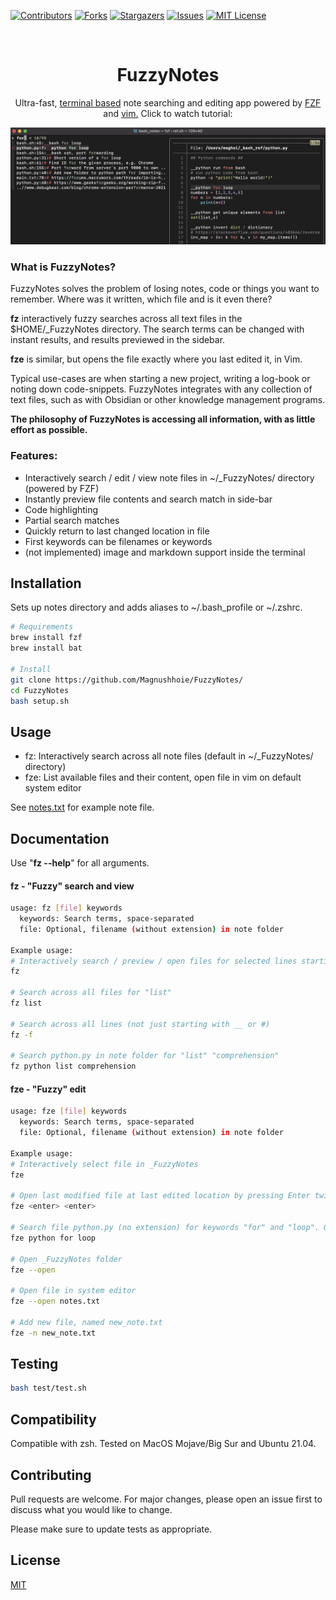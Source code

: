 <!-- PROJECT SHIELDS -->
[![Contributors][contributors-shield]][contributors-url]
[![Forks][forks-shield]][forks-url]
[![Stargazers][stars-shield]][stars-url]
[![Issues][issues-shield]][issues-url]
[![MIT License][license-shield]][license-url]

<!-- PROJECT LOGO -->
<br />
<p align="center">
  <a href="https://github.com/Magnushhoie/FuzzyNotes">
  </a>

  <h1 align="center">FuzzyNotes</h3>

  <p align="center">
    Ultra-fast, <a href="">terminal based</a> note searching and editing app powered by <a href="https://github.com/junegunn/fzf">FZF</a> and <a href="https://danielmiessler.com/study/vim/">vim.</a> Click to watch tutorial:

  </p>
</p>

<p align="center">
<img src="img/image.jpg" alt="Logo" width="700">
</p>


### What is FuzzyNotes?

FuzzyNotes solves the problem of losing notes, code or things you want to remember. Where was it written, which file and is it even there?

**fz** interactively fuzzy searches across all text files in the $HOME/_FuzzyNotes directory. The search terms can be changed with instant results, and results previewed in the sidebar.

**fze** is similar, but opens the file exactly where you last edited it, in Vim.

Typical use-cases are when starting a new project, writing a log-book or noting down code-snippets. FuzzyNotes integrates with any collection of text files, such as with Obsidian or other knowledge management programs.

**The philosophy of FuzzyNotes is accessing all information, with as little effort as possible.**


### Features:
- Interactively search / edit / view note files in ~/_FuzzyNotes/ directory (powered by FZF)
- Instantly preview file contents and search match in side-bar
- Code highlighting
- Partial search matches
- Quickly return to last changed location in file
- First keywords can be filenames or keywords
- (not implemented) image and markdown support inside the terminal

## Installation

Sets up notes directory and adds aliases to ~/.bash_profile or ~/.zshrc.

```bash
# Requirements
brew install fzf
brew install bat

# Install
git clone https://github.com/Magnushhoie/FuzzyNotes/
cd FuzzyNotes
bash setup.sh
```

## Usage
- fz: Interactively search across all note files (default in ~/_FuzzyNotes/ directory)
- fze: List available files and their content, open file in vim on default system editor

See [notes.txt](_FuzzyNotes/notes.txt) for example note file.

## Documentation

Use "**fz --help**" for all arguments.

#### fz - "Fuzzy" search and view

```bash
usage: fz [file] keywords
  keywords: Search terms, space-separated
  file: Optional, filename (without extension) in note folder

Example usage:
# Interactively search / preview / open files for selected lines starting with __ or #:
fz

# Search across all files for "list"
fz list
  
# Search across all lines (not just starting with __ or #)
fz -f

# Search python.py in note folder for "list" "comprehension"
fz python list comprehension
```

#### fze - "Fuzzy" edit

```bash
usage: fze [file] keywords
  keywords: Search terms, space-separated
  file: Optional, filename (without extension) in note folder

Example usage:
# Interactively select file in _FuzzyNotes
fze

# Open last modified file at last edited location by pressing Enter twice
fze <enter> <enter>

# Search file python.py (no extension) for keywords "for" and "loop". Opens match in vim.
fze python for loop
  
# Open _FuzzyNotes folder
fze --open
  
# Open file in system editor
fze --open notes.txt

# Add new file, named new_note.txt
fze -n new_note.txt
```

## Testing

```bash
bash test/test.sh
```

## Compatibility
Compatible with zsh. Tested on MacOS Mojave/Big Sur and Ubuntu 21.04.

## Contributing
Pull requests are welcome. For major changes, please open an issue first to discuss what you would like to change.

Please make sure to update tests as appropriate.

## License
[MIT](https://choosealicense.com/licenses/mit/)

<!-- MARKDOWN LINKS & IMAGES -->
<!-- https://www.markdownguide.org/basic-syntax/#reference-style-links -->
[contributors-shield]: https://img.shields.io/github/contributors/Magnushhoie/FuzzyNotes.svg?style=for-the-badge
[contributors-url]: https://github.com/Magnushhoie/FuzzyNotes/graphs/contributors
[forks-shield]: https://img.shields.io/github/forks/Magnushhoie/FuzzyNotes.svg?style=for-the-badge
[forks-url]: https://github.com/Magnushhoie/FuzzyNotes/network/members
[stars-shield]: https://img.shields.io/github/stars/Magnushhoie/FuzzyNotes.svg?style=for-the-badge
[stars-url]: https://github.com/Magnushhoie/FuzzyNotes/stargazers
[issues-shield]: https://img.shields.io/github/issues/Magnushhoie/FuzzyNotes.svg?style=for-the-badge
[issues-url]: https://github.com/Magnushhoie/FuzzyNotes/issues
[license-shield]: https://img.shields.io/github/license/othneildrew/Best-README-Template.svg?style=for-the-badge
[license-url]: https://github.com/Magnushhoie/FuzzyNotes/blob/master/LICENSE.txt

